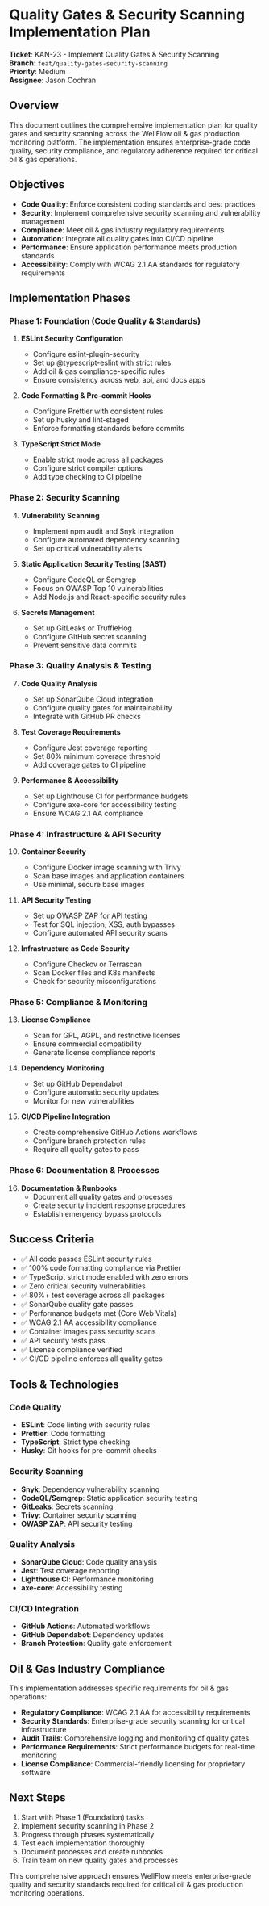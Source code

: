 # Quality Gates & Security Scanning Implementation Plan

**Ticket**: KAN-23 - Implement Quality Gates & Security Scanning  
**Branch**: `feat/quality-gates-security-scanning`  
**Priority**: Medium  
**Assignee**: Jason Cochran

## Overview

This document outlines the comprehensive implementation plan for quality gates
and security scanning across the WellFlow oil & gas production monitoring
platform. The implementation ensures enterprise-grade code quality, security
compliance, and regulatory adherence required for critical oil & gas operations.

## Objectives

- **Code Quality**: Enforce consistent coding standards and best practices
- **Security**: Implement comprehensive security scanning and vulnerability
  management
- **Compliance**: Meet oil & gas industry regulatory requirements
- **Automation**: Integrate all quality gates into CI/CD pipeline
- **Performance**: Ensure application performance meets production standards
- **Accessibility**: Comply with WCAG 2.1 AA standards for regulatory
  requirements

## Implementation Phases

### Phase 1: Foundation (Code Quality & Standards)

1. **ESLint Security Configuration**
   - Configure eslint-plugin-security
   - Set up @typescript-eslint with strict rules
   - Add oil & gas compliance-specific rules
   - Ensure consistency across web, api, and docs apps

2. **Code Formatting & Pre-commit Hooks**
   - Configure Prettier with consistent rules
   - Set up husky and lint-staged
   - Enforce formatting standards before commits

3. **TypeScript Strict Mode**
   - Enable strict mode across all packages
   - Configure strict compiler options
   - Add type checking to CI pipeline

### Phase 2: Security Scanning

4. **Vulnerability Scanning**
   - Implement npm audit and Snyk integration
   - Configure automated dependency scanning
   - Set up critical vulnerability alerts

5. **Static Application Security Testing (SAST)**
   - Configure CodeQL or Semgrep
   - Focus on OWASP Top 10 vulnerabilities
   - Add Node.js and React-specific security rules

6. **Secrets Management**
   - Set up GitLeaks or TruffleHog
   - Configure GitHub secret scanning
   - Prevent sensitive data commits

### Phase 3: Quality Analysis & Testing

7. **Code Quality Analysis**
   - Set up SonarQube Cloud integration
   - Configure quality gates for maintainability
   - Integrate with GitHub PR checks

8. **Test Coverage Requirements**
   - Configure Jest coverage reporting
   - Set 80% minimum coverage threshold
   - Add coverage gates to CI pipeline

9. **Performance & Accessibility**
   - Set up Lighthouse CI for performance budgets
   - Configure axe-core for accessibility testing
   - Ensure WCAG 2.1 AA compliance

### Phase 4: Infrastructure & API Security

10. **Container Security**
    - Configure Docker image scanning with Trivy
    - Scan base images and application containers
    - Use minimal, secure base images

11. **API Security Testing**
    - Set up OWASP ZAP for API testing
    - Test for SQL injection, XSS, auth bypasses
    - Configure automated API security scans

12. **Infrastructure as Code Security**
    - Configure Checkov or Terrascan
    - Scan Docker files and K8s manifests
    - Check for security misconfigurations

### Phase 5: Compliance & Monitoring

13. **License Compliance**
    - Scan for GPL, AGPL, and restrictive licenses
    - Ensure commercial compatibility
    - Generate license compliance reports

14. **Dependency Monitoring**
    - Set up GitHub Dependabot
    - Configure automatic security updates
    - Monitor for new vulnerabilities

15. **CI/CD Pipeline Integration**
    - Create comprehensive GitHub Actions workflows
    - Configure branch protection rules
    - Require all quality gates to pass

### Phase 6: Documentation & Processes

16. **Documentation & Runbooks**
    - Document all quality gates and processes
    - Create security incident response procedures
    - Establish emergency bypass protocols

## Success Criteria

- ✅ All code passes ESLint security rules
- ✅ 100% code formatting compliance via Prettier
- ✅ TypeScript strict mode enabled with zero errors
- ✅ Zero critical security vulnerabilities
- ✅ 80%+ test coverage across all packages
- ✅ SonarQube quality gate passes
- ✅ Performance budgets met (Core Web Vitals)
- ✅ WCAG 2.1 AA accessibility compliance
- ✅ Container images pass security scans
- ✅ API security tests pass
- ✅ License compliance verified
- ✅ CI/CD pipeline enforces all quality gates

## Tools & Technologies

### Code Quality

- **ESLint**: Code linting with security rules
- **Prettier**: Code formatting
- **TypeScript**: Strict type checking
- **Husky**: Git hooks for pre-commit checks

### Security Scanning

- **Snyk**: Dependency vulnerability scanning
- **CodeQL/Semgrep**: Static application security testing
- **GitLeaks**: Secrets scanning
- **Trivy**: Container security scanning
- **OWASP ZAP**: API security testing

### Quality Analysis

- **SonarQube Cloud**: Code quality analysis
- **Jest**: Test coverage reporting
- **Lighthouse CI**: Performance monitoring
- **axe-core**: Accessibility testing

### CI/CD Integration

- **GitHub Actions**: Automated workflows
- **GitHub Dependabot**: Dependency updates
- **Branch Protection**: Quality gate enforcement

## Oil & Gas Industry Compliance

This implementation addresses specific requirements for oil & gas operations:

- **Regulatory Compliance**: WCAG 2.1 AA for accessibility requirements
- **Security Standards**: Enterprise-grade security scanning for critical
  infrastructure
- **Audit Trails**: Comprehensive logging and monitoring of quality gates
- **Performance Requirements**: Strict performance budgets for real-time
  monitoring
- **License Compliance**: Commercial-friendly licensing for proprietary software

## Next Steps

1. Start with Phase 1 (Foundation) tasks
2. Implement security scanning in Phase 2
3. Progress through phases systematically
4. Test each implementation thoroughly
5. Document processes and create runbooks
6. Train team on new quality gates and processes

This comprehensive approach ensures WellFlow meets enterprise-grade quality and
security standards required for critical oil & gas production monitoring
operations.
